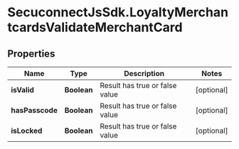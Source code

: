 # SecuconnectJsSdk.LoyaltyMerchantcardsValidateMerchantCard

## Properties
Name | Type | Description | Notes
------------ | ------------- | ------------- | -------------
**isValid** | **Boolean** | Result has true or false value | [optional] 
**hasPasscode** | **Boolean** | Result has true or false value | [optional] 
**isLocked** | **Boolean** | Result has true or false value | [optional] 



